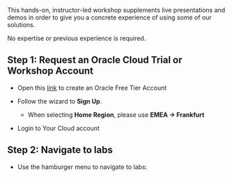 This hands-on, instructor-led workshop supplements live presentations and demos
in order to give you a concrete experience of using some of our solutions.

No expertise or previous experience is required.

## Step 1: Request an Oracle Cloud Trial or Workshop Account

- Open this [link](https://myservices.us.oraclecloud.com/mycloud/signup?sourceType=:eng:eo:ie::RC_EMMK190614P00070:Labsteps) to create an Oracle Free Tier Account

- Follow the wizard to **Sign Up**.

  - When selecting **Home Region**, please use **EMEA -\> Frankfurt**

- Login to Your Cloud account

##  Step 2: Navigate to labs

- Use the hamburger menu to navigate to labs:
